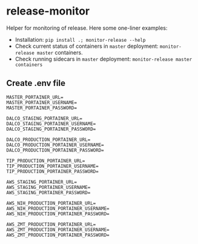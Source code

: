 # release-monitor


Helper for monitoring of release. Here some one-liner examples:

- Installation: `pip install .; monitor-release --help`
- Check current status of containers in `master` deployment: `monitor-release master` containers.
- Check running sidecars in `master` deployment: `monitor-release master containers`


## Create .env file

```.env
MASTER_PORTAINER_URL=
MASTER_PORTAINER_USERNAME=
MASTER_PORTAINER_PASSWORD=

DALCO_STAGING_PORTAINER_URL=
DALCO_STAGING_PORTAINER_USERNAME=
DALCO_STAGING_PORTAINER_PASSWORD=

DALCO_PRODUCTION_PORTAINER_URL=
DALCO_PRODUCTION_PORTAINER_USERNAME=
DALCO_PRODUCTION_PORTAINER_PASSWORD=

TIP_PRODUCTION_PORTAINER_URL=
TIP_PRODUCTION_PORTAINER_USERNAME=
TIP_PRODUCTION_PORTAINER_PASSWORD=

AWS_STAGING_PORTAINER_URL=
AWS_STAGING_PORTAINER_USERNAME=
AWS_STAGING_PORTAINER_PASSWORD=

AWS_NIH_PRODUCTION_PORTAINER_URL=
AWS_NIH_PRODUCTION_PORTAINER_USERNAME=
AWS_NIH_PRODUCTION_PORTAINER_PASSWORD=

AWS_ZMT_PRODUCTION_PORTAINER_URL=
AWS_ZMT_PRODUCTION_PORTAINER_USERNAME=
AWS_ZMT_PRODUCTION_PORTAINER_PASSWORD=
```
